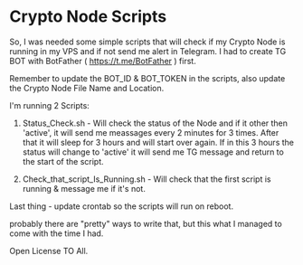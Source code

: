 # Crypto Node Scripts


So, I was needed some simple scripts that will check if my Crypto Node is running in my VPS and if not send me alert in Telegram.
I had to create TG BOT with BotFather ( https://t.me/BotFather ) first.

Remember to update the BOT_ID & BOT_TOKEN in the scripts, also update the Crypto Node File Name and Location.


I'm running 2 Scripts:

1. Status_Check.sh - Will check the status of the Node and if it other then 'active', it will send me meassages every 2 minutes for 3 times.
   After that it will sleep for 3 hours and will start over again. If in this 3 hours the status will change to 'active' it will send me TG message
   and return to the start of the script.


2. Check_that_script_Is_Running.sh - Will check that the first script is running & message me if it's not.


Last thing - update crontab so the scripts will run on reboot.

probably there are "pretty" ways to write that, but this what I managed to come with the time I had.


Open License TO All.
